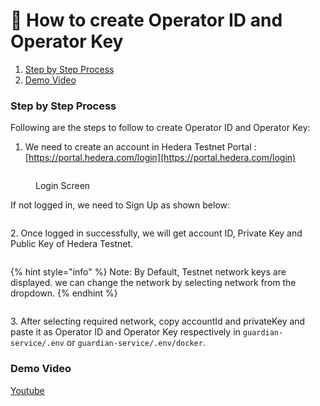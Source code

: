 # 🔨 How to create Operator ID and Operator Key

1. [Step by Step Process](how-to-create-operator-id-and-operator-key.md#step-by-step-process)
2. [Demo Video](how-to-create-operator-id-and-operator-key.md#demo-video)

### Step by Step Process

Following are the steps to follow to create Operator ID and Operator Key:

1. We need to create an account in Hedera Testnet Portal : [https://portal.hedera.com/login](https://portal.hedera.com/login)

<figure><img src="../../../.gitbook/assets/Hedera Workflow - Step 2.jpeg" alt=""><figcaption><p>Login Screen</p></figcaption></figure>

If not logged in, we need to Sign Up as shown below:

<figure><img src="../../../.gitbook/assets/Hedera Workflow - Step 3.jpeg" alt=""><figcaption></figcaption></figure>

2\. Once logged in successfully, we will get account ID, Private Key and Public Key of Hedera Testnet.

<figure><img src="../../../.gitbook/assets/Hedera Workflow - Step 6.jpeg" alt=""><figcaption></figcaption></figure>

{% hint style="info" %}
Note: By Default, Testnet network keys are displayed. we can change the network by selecting network from the dropdown.
{% endhint %}

<figure><img src="../../../.gitbook/assets/Hedera Workflow - Step 7.jpeg" alt=""><figcaption></figcaption></figure>

3\. After selecting required network, copy accountId and privateKey and paste it as Operator ID and Operator Key respectively in `guardian-service/.env` or `guardian-service/.env/docker`.

### Demo Video

[Youtube](https://www.youtube.com/watch?v=oXJiyXF1zM4\&list=PLnld0e1pwLhqdR0F9dusqILDww6uZywwR\&index=7)
